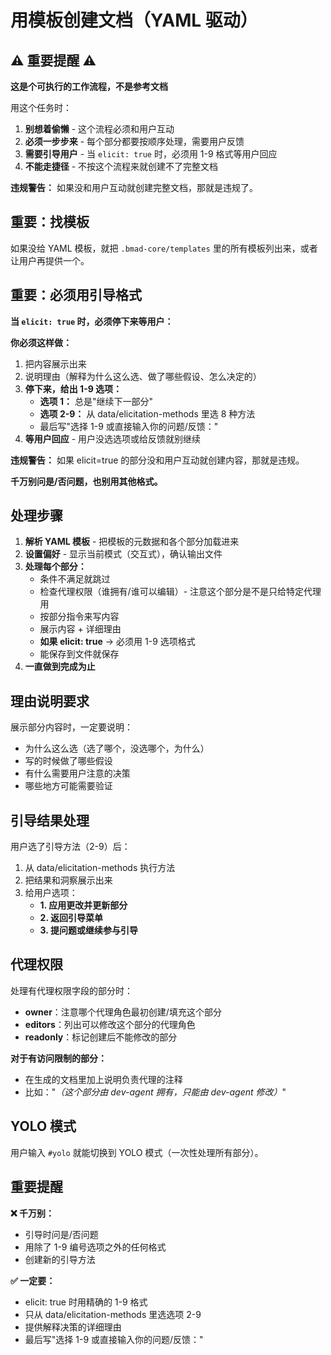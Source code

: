 <!-- Powered by BMAD™ Core -->

# 用模板创建文档（YAML 驱动）

## ⚠️ 重要提醒 ⚠️

**这是个可执行的工作流程，不是参考文档**

用这个任务时：

1. **别想着偷懒** - 这个流程必须和用户互动
2. **必须一步步来** - 每个部分都要按顺序处理，需要用户反馈
3. **需要引导用户** - 当 `elicit: true` 时，必须用 1-9 格式等用户回应
4. **不能走捷径** - 不按这个流程来就创建不了完整文档

**违规警告：** 如果没和用户互动就创建完整文档，那就是违规了。

## 重要：找模板

如果没给 YAML 模板，就把 `.bmad-core/templates` 里的所有模板列出来，或者让用户再提供一个。

## 重要：必须用引导格式

**当 `elicit: true` 时，必须停下来等用户：**

**你必须这样做：**

1. 把内容展示出来
2. 说明理由（解释为什么这么选、做了哪些假设、怎么决定的）
3. **停下来，给出 1-9 选项：**
   - **选项 1：** 总是"继续下一部分"
   - **选项 2-9：** 从 data/elicitation-methods 里选 8 种方法
   - 最后写"选择 1-9 或直接输入你的问题/反馈："
4. **等用户回应** - 用户没选选项或给反馈就别继续

**违规警告：** 如果 elicit=true 的部分没和用户互动就创建内容，那就是违规。

**千万别问是/否问题，也别用其他格式。**

## 处理步骤

1. **解析 YAML 模板** - 把模板的元数据和各个部分加载进来
2. **设置偏好** - 显示当前模式（交互式），确认输出文件
3. **处理每个部分：**
   - 条件不满足就跳过
   - 检查代理权限（谁拥有/谁可以编辑）- 注意这个部分是不是只给特定代理用
   - 按部分指令来写内容
   - 展示内容 + 详细理由
   - **如果 elicit: true** → 必须用 1-9 选项格式
   - 能保存到文件就保存
4. **一直做到完成为止**

## 理由说明要求

展示部分内容时，一定要说明：

- 为什么这么选（选了哪个，没选哪个，为什么）
- 写的时候做了哪些假设
- 有什么需要用户注意的决策
- 哪些地方可能需要验证

## 引导结果处理

用户选了引导方法（2-9）后：

1. 从 data/elicitation-methods 执行方法
2. 把结果和洞察展示出来
3. 给用户选项：
   - **1. 应用更改并更新部分**
   - **2. 返回引导菜单**
   - **3. 提问题或继续参与引导**

## 代理权限

处理有代理权限字段的部分时：

- **owner**：注意哪个代理角色最初创建/填充这个部分
- **editors**：列出可以修改这个部分的代理角色
- **readonly**：标记创建后不能修改的部分

**对于有访问限制的部分：**

- 在生成的文档里加上说明负责代理的注释
- 比如："_（这个部分由 dev-agent 拥有，只能由 dev-agent 修改）_"

## YOLO 模式

用户输入 `#yolo` 就能切换到 YOLO 模式（一次性处理所有部分）。

## 重要提醒

**❌ 千万别：**

- 引导时问是/否问题
- 用除了 1-9 编号选项之外的任何格式
- 创建新的引导方法

**✅ 一定要：**

- elicit: true 时用精确的 1-9 格式
- 只从 data/elicitation-methods 里选选项 2-9
- 提供解释决策的详细理由
- 最后写"选择 1-9 或直接输入你的问题/反馈："
